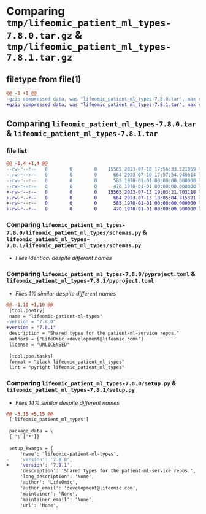 # Comparing `tmp/lifeomic_patient_ml_types-7.8.0.tar.gz` & `tmp/lifeomic_patient_ml_types-7.8.1.tar.gz`

## filetype from file(1)

```diff
@@ -1 +1 @@
-gzip compressed data, was "lifeomic_patient_ml_types-7.8.0.tar", max compression
+gzip compressed data, was "lifeomic_patient_ml_types-7.8.1.tar", max compression
```

## Comparing `lifeomic_patient_ml_types-7.8.0.tar` & `lifeomic_patient_ml_types-7.8.1.tar`

### file list

```diff
@@ -1,4 +1,4 @@
--rw-r--r--   0        0        0    15565 2023-07-10 17:56:33.521069 lifeomic_patient_ml_types-7.8.0/lifeomic_patient_ml_types/schemas.py
--rw-r--r--   0        0        0      664 2023-07-10 17:57:54.946614 lifeomic_patient_ml_types-7.8.0/pyproject.toml
--rw-r--r--   0        0        0      585 1970-01-01 00:00:00.000000 lifeomic_patient_ml_types-7.8.0/setup.py
--rw-r--r--   0        0        0      478 1970-01-01 00:00:00.000000 lifeomic_patient_ml_types-7.8.0/PKG-INFO
+-rw-r--r--   0        0        0    15565 2023-07-13 19:03:21.703118 lifeomic_patient_ml_types-7.8.1/lifeomic_patient_ml_types/schemas.py
+-rw-r--r--   0        0        0      664 2023-07-13 19:05:04.815321 lifeomic_patient_ml_types-7.8.1/pyproject.toml
+-rw-r--r--   0        0        0      585 1970-01-01 00:00:00.000000 lifeomic_patient_ml_types-7.8.1/setup.py
+-rw-r--r--   0        0        0      478 1970-01-01 00:00:00.000000 lifeomic_patient_ml_types-7.8.1/PKG-INFO
```

### Comparing `lifeomic_patient_ml_types-7.8.0/lifeomic_patient_ml_types/schemas.py` & `lifeomic_patient_ml_types-7.8.1/lifeomic_patient_ml_types/schemas.py`

 * *Files identical despite different names*

### Comparing `lifeomic_patient_ml_types-7.8.0/pyproject.toml` & `lifeomic_patient_ml_types-7.8.1/pyproject.toml`

 * *Files 1% similar despite different names*

```diff
@@ -1,10 +1,10 @@
 [tool.poetry]
 name = "lifeomic-patient-ml-types"
-version = "7.8.0"
+version = "7.8.1"
 description = "Shared types for the patient-ml-service repos."
 authors = ["LifeOmic <development@lifeomic.com>"]
 license = "UNLICENSED"
 
 [tool.poe.tasks]
 format = "black lifeomic_patient_ml_types"
 lint = "pyright lifeomic_patient_ml_types"
```

### Comparing `lifeomic_patient_ml_types-7.8.0/setup.py` & `lifeomic_patient_ml_types-7.8.1/setup.py`

 * *Files 14% similar despite different names*

```diff
@@ -5,15 +5,15 @@
 ['lifeomic_patient_ml_types']
 
 package_data = \
 {'': ['*']}
 
 setup_kwargs = {
     'name': 'lifeomic-patient-ml-types',
-    'version': '7.8.0',
+    'version': '7.8.1',
     'description': 'Shared types for the patient-ml-service repos.',
     'long_description': 'None',
     'author': 'LifeOmic',
     'author_email': 'development@lifeomic.com',
     'maintainer': 'None',
     'maintainer_email': 'None',
     'url': 'None',
```

